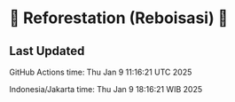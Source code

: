 
# 🌳 Reforestation (Reboisasi) 🌲

## Last Updated

GitHub Actions time: Thu Jan  9 11:16:21 UTC 2025

Indonesia/Jakarta time: Thu Jan  9 18:16:21 WIB 2025
